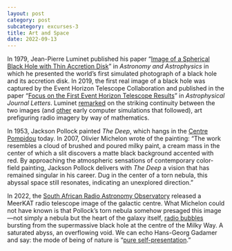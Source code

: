 ```yaml
---
layout: post
category: post
subcategory: excurses-3
title: Art and Space
date: 2022-09-13
---
```


In 1979, Jean-Pierre Luminet published his paper “[Image of a Spherical Black Hole with Thin Accretion Disk](https://www.researchgate.net/publication/234464726_Image_of_a_spherical_black_hole_with_thin_accretion_disk)” in *Astronomy and Astrophysics* in which he presented the world’s first simulated photograph of a black hole and its accretion disk. In 2019, the first real image of a black hole was captured by the Event Horizon Telescope Collaboration and published in the paper “[Focus on the First Event Horizon Telescope Results](https://iopscience.iop.org/journal/2041-8205/page/Focus_on_EHT)” in *Astrophysical Journal Letters*. Luminet [remarked](https://www.cnrs.fr/en/first-ever-image-black-hole-cnrs-researcher-had-simulated-it-early-1979) on the striking continuity between the two images (and [other](https://arxiv.org/abs/1902.11196) early computer simulations that followed), art prefiguring radio imagery by way of mathematics.

In 1953, Jackson Pollock painted *The Deep*, which hangs in the [Centre Pompidou](https://www.centrepompidou.fr/en/ressources/oeuvre/cg9Kgy) today. In 2007, Olivier Michelon wrote of the painting: “The work resembles a cloud of brushed and poured milky paint, a cream mass in the center of which a slit discovers a matte black background accented with red. By approaching the atmospheric sensations of contemporary color-field painting, Jackson Pollock delivers with *The Deep* a vision that has remained singular in his career. Dug in the center of a torn nebula, this abyssal space still resonates, indicating an unexplored direction.”

In 2022, the [South African Radio Astronomy Observatory](https://www.sarao.ac.za/media-releases/new-meerkat-radio-image-reveals-complex-heart-of-the-milky-way/) released a MeerKAT radio telescope image of the galactic centre. What Michelon could not have known is that Pollock’s torn nebula somehow presaged this image—not simply a nebula but the heart of the galaxy itself, [radio bubbles](https://www.nature.com/articles/s41586-019-1532-5?proof=t%2529) bursting from the supermassive black hole at the centre of the Milky Way. A saturated abyss, an overflowing void. We can echo Hans-Georg Gadamer and say: the mode of being of nature is “[pure self-presentation](https://books.google.ca/books?id=SkdMAQAAQBAJ).”
